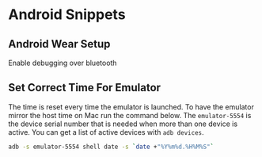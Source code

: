# Android Snippets

## Android Wear Setup

Enable debugging over bluetooth

## Set Correct Time For Emulator

The time is reset every time the emulator is launched. To have the emulator mirror the host time on Mac run the command below. The ```emulator-5554``` is the device serial number that is needed when more than one device is active. You can get a list of active devices with ```adb devices```.

```bash
adb -s emulator-5554 shell date -s `date +"%Y%m%d.%H%M%S"`
```


